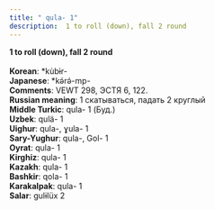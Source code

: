 ```yaml
---
title: " qula- 1"
description:  1 to roll (down), fall 2 round
---
```

<p data-pagefind-weight="0.5">
<strong> 1 to roll (down), fall 2 round</strong><br><br>
<strong>Korean</strong>:  *kùbɨ̀r-<br>
<strong>Japanese</strong>:  *kǝ́rǝ́-mp-<br>
<strong>Comments</strong>:  VEWT 298, ЭСТЯ 6, 122.<br>
<strong>Russian meaning</strong>:  1 скатываться, падать 2 круглый<br>
<strong>Middle Turkic</strong>:  qula- 1 (Буд.)<br>
<strong>Uzbek</strong>:  qulä- 1<br>
<strong>Uighur</strong>:  qula-, ɣula- 1<br>
<strong>Sary-Yughur</strong>:  qula-, Gol- 1<br>
<strong>Oyrat</strong>:  qula- 1<br>
<strong>Kirghiz</strong>:  qula- 1<br>
<strong>Kazakh</strong>:  qula- 1<br>
<strong>Bashkir</strong>:  qola- 1<br>
<strong>Karakalpak</strong>:  qula- 1<br>
<strong>Salar</strong>:  gulɨlüx 2<br>

</p>
